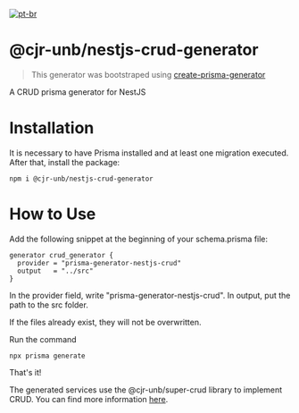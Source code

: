 [![pt-br](https://img.shields.io/badge/lang-pt--br-green.svg)](https://github.com/CJR-UnB/prisma-generator-nestjs-crud/blob/dev/README.pt-br.md)

# @cjr-unb/nestjs-crud-generator

> This generator was bootstraped using [create-prisma-generator](https://github.com/YassinEldeeb/create-prisma-generator)

A CRUD prisma generator for NestJS

# Installation
It is necessary to have Prisma installed and at least one migration executed. After that, install the package:
```
npm i @cjr-unb/nestjs-crud-generator
```
# How to Use
Add the following snippet at the beginning of your schema.prisma file:
```prisma
generator crud_generator {
  provider = "prisma-generator-nestjs-crud"
  output   = "../src"
}
```
In the provider field, write "prisma-generator-nestjs-crud". In output, put the path to the src folder.

If the files already exist, they will not be overwritten.

Run the command
```
npx prisma generate
```
That's it!

The generated services use the @cjr-unb/super-crud library to implement CRUD. You can find more information [here](https://github.com/CJR-UnB/nestjs-prisma-super-crud#readme).